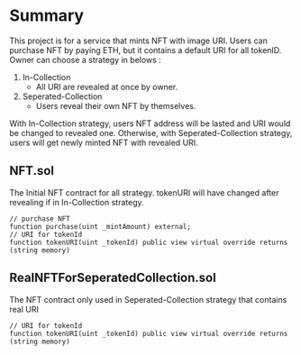 # Summary
This project is for a service that mints NFT with image URI. Users can purchase NFT by paying ETH, but it contains a default URI for all tokenID. Owner can choose a strategy in belows :
1. In-Collection
   * All URI are revealed at once by owner.
2. Seperated-Collection
   * Users reveal their own NFT by themselves.

With In-Collection strategy, users NFT address will be lasted and URI would be changed to revealed one. Otherwise, with Seperated-Collection strategy, users will get newly minted NFT with revealed URI.

## NFT.sol
The Initial NFT contract for all strategy. tokenURI will have changed after revealing if in In-Collection strategy.
```solidity
// purchase NFT
function purchase(uint _mintAmount) external;
// URI for tokenId
function tokenURI(uint _tokenId) public view virtual override returns (string memory)
```

## RealNFTForSeperatedCollection.sol
The NFT contract only used in Seperated-Collection strategy that contains real URI
```solidity
// URI for tokenId
function tokenURI(uint _tokenId) public view virtual override returns (string memory)
```
